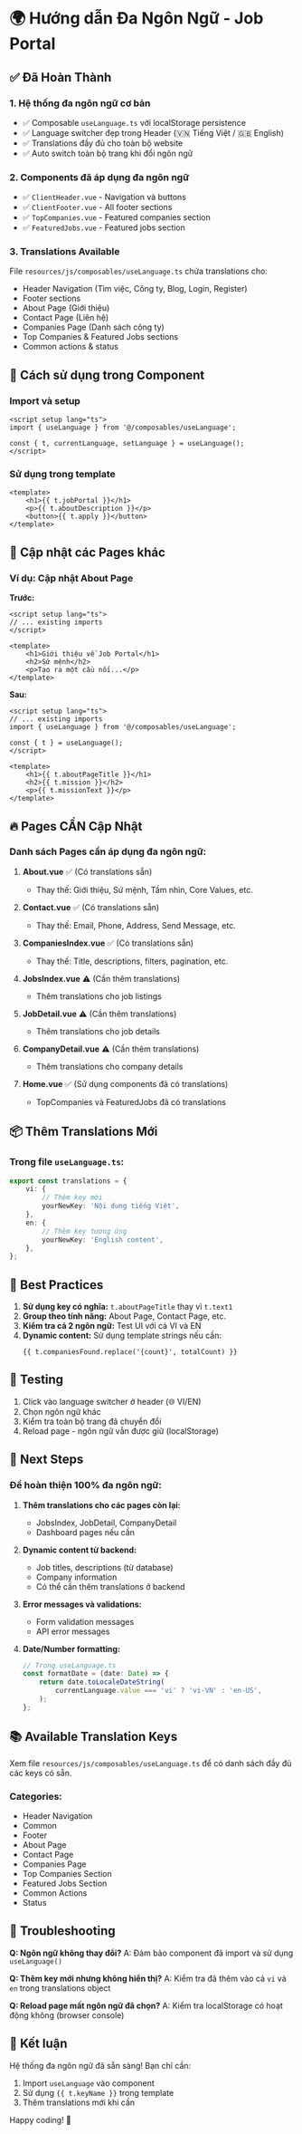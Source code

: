 # 🌍 Hướng dẫn Đa Ngôn Ngữ - Job Portal

## ✅ Đã Hoàn Thành

### 1. **Hệ thống đa ngôn ngữ cơ bản**

- ✅ Composable `useLanguage.ts` với localStorage persistence
- ✅ Language switcher đẹp trong Header (🇻🇳 Tiếng Việt / 🇬🇧 English)
- ✅ Translations đầy đủ cho toàn bộ website
- ✅ Auto switch toàn bộ trang khi đổi ngôn ngữ

### 2. **Components đã áp dụng đa ngôn ngữ**

- ✅ `ClientHeader.vue` - Navigation và buttons
- ✅ `ClientFooter.vue` - All footer sections
- ✅ `TopCompanies.vue` - Featured companies section
- ✅ `FeaturedJobs.vue` - Featured jobs section

### 3. **Translations Available**

File `resources/js/composables/useLanguage.ts` chứa translations cho:

- Header Navigation (Tìm việc, Công ty, Blog, Login, Register)
- Footer sections
- About Page (Giới thiệu)
- Contact Page (Liên hệ)
- Companies Page (Danh sách công ty)
- Top Companies & Featured Jobs sections
- Common actions & status

## 🚀 Cách sử dụng trong Component

### Import và setup

```vue
<script setup lang="ts">
import { useLanguage } from '@/composables/useLanguage';

const { t, currentLanguage, setLanguage } = useLanguage();
</script>
```

### Sử dụng trong template

```vue
<template>
    <h1>{{ t.jobPortal }}</h1>
    <p>{{ t.aboutDescription }}</p>
    <button>{{ t.apply }}</button>
</template>
```

## 📝 Cập nhật các Pages khác

### Ví dụ: Cập nhật About Page

**Trước:**

```vue
<script setup lang="ts">
// ... existing imports
</script>

<template>
    <h1>Giới thiệu về Job Portal</h1>
    <h2>Sứ mệnh</h2>
    <p>Tạo ra một cầu nối...</p>
</template>
```

**Sau:**

```vue
<script setup lang="ts">
// ... existing imports
import { useLanguage } from '@/composables/useLanguage';

const { t } = useLanguage();
</script>

<template>
    <h1>{{ t.aboutPageTitle }}</h1>
    <h2>{{ t.mission }}</h2>
    <p>{{ t.missionText }}</p>
</template>
```

## 🔥 Pages CẦN Cập Nhật

### Danh sách Pages cần áp dụng đa ngôn ngữ:

1. **About.vue** ✅ (Có translations sẵn)
    - Thay thế: Giới thiệu, Sứ mệnh, Tầm nhìn, Core Values, etc.

2. **Contact.vue** ✅ (Có translations sẵn)
    - Thay thế: Email, Phone, Address, Send Message, etc.

3. **CompaniesIndex.vue** ✅ (Có translations sẵn)
    - Thay thế: Title, descriptions, filters, pagination, etc.

4. **JobsIndex.vue** ⚠️ (Cần thêm translations)
    - Thêm translations cho job listings

5. **JobDetail.vue** ⚠️ (Cần thêm translations)
    - Thêm translations cho job details

6. **CompanyDetail.vue** ⚠️ (Cần thêm translations)
    - Thêm translations cho company details

7. **Home.vue** ✅ (Sử dụng components đã có translations)
    - TopCompanies và FeaturedJobs đã có translations

## 📦 Thêm Translations Mới

### Trong file `useLanguage.ts`:

```typescript
export const translations = {
    vi: {
        // Thêm key mới
        yourNewKey: 'Nội dung tiếng Việt',
    },
    en: {
        // Thêm key tương ứng
        yourNewKey: 'English content',
    },
};
```

## 🎨 Best Practices

1. **Sử dụng key có nghĩa:** `t.aboutPageTitle` thay vì `t.text1`
2. **Group theo tính năng:** About Page, Contact Page, etc.
3. **Kiểm tra cả 2 ngôn ngữ:** Test UI với cả VI và EN
4. **Dynamic content:** Sử dụng template strings nếu cần:
    ```vue
    {{ t.companiesFound.replace('{count}', totalCount) }}
    ```

## 🔄 Testing

1. Click vào language switcher ở header (🌐 VI/EN)
2. Chọn ngôn ngữ khác
3. Kiểm tra toàn bộ trang đã chuyển đổi
4. Reload page - ngôn ngữ vẫn được giữ (localStorage)

## 🎯 Next Steps

### Để hoàn thiện 100% đa ngôn ngữ:

1. **Thêm translations cho các pages còn lại:**
    - JobsIndex, JobDetail, CompanyDetail
    - Dashboard pages nếu cần

2. **Dynamic content từ backend:**
    - Job titles, descriptions (từ database)
    - Company information
    - Có thể cần thêm translations ở backend

3. **Error messages và validations:**
    - Form validation messages
    - API error messages

4. **Date/Number formatting:**
    ```typescript
    // Trong useLanguage.ts
    const formatDate = (date: Date) => {
        return date.toLocaleDateString(
            currentLanguage.value === 'vi' ? 'vi-VN' : 'en-US',
        );
    };
    ```

## 📚 Available Translation Keys

Xem file `resources/js/composables/useLanguage.ts` để có danh sách đầy đủ các keys có sẵn.

### Categories:

- Header Navigation
- Common
- Footer
- About Page
- Contact Page
- Companies Page
- Top Companies Section
- Featured Jobs Section
- Common Actions
- Status

## 🐛 Troubleshooting

**Q: Ngôn ngữ không thay đổi?**
A: Đảm bảo component đã import và sử dụng `useLanguage()`

**Q: Thêm key mới nhưng không hiển thị?**
A: Kiểm tra đã thêm vào cả `vi` và `en` trong translations object

**Q: Reload page mất ngôn ngữ đã chọn?**
A: Kiểm tra localStorage có hoạt động không (browser console)

## 🎉 Kết luận

Hệ thống đa ngôn ngữ đã sẵn sàng! Bạn chỉ cần:

1. Import `useLanguage` vào component
2. Sử dụng `{{ t.keyName }}` trong template
3. Thêm translations mới khi cần

Happy coding! 🚀
